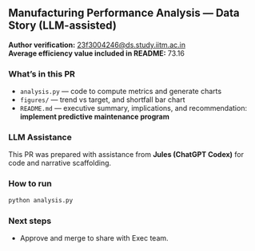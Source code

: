 ## Manufacturing Performance Analysis — Data Story (LLM-assisted)

**Author verification:** 23f3004246@ds.study.iitm.ac.in  
**Average efficiency value included in README:** 73.16

### What’s in this PR
- `analysis.py` — code to compute metrics and generate charts
- `figures/` — trend vs target, and shortfall bar chart
- `README.md` — executive summary, implications, and recommendation: **implement predictive maintenance program**

### LLM Assistance
This PR was prepared with assistance from **Jules (ChatGPT Codex)** for code and narrative scaffolding.

### How to run
```bash
python analysis.py
```

### Next steps
- Approve and merge to share with Exec team.
